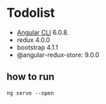 # Todolist

- [Angular CLI](https://github.com/angular/angular-cli) 6.0.8.
- redux 4.0.0
- bootstrap 4.1.1
- @angular-redux-store: 9.0.0

## how to run

```
ng serve --open
```